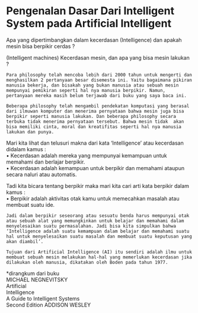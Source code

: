 # Pengenalan Dasar Dari Intelligent System pada Artificial Intelligent

Apa yang dipertimbangkan dalam kecerdasan (Intelligence) dan apakah mesin bisa berpikir cerdas ?

(Intelligent machines) Kecerdasan mesin, dan apa yang bisa mesin lakukan ?

	Para philosophy telah mencoba lebih dari 2000 tahun untuk mengerti dan menghasilkan 2 pertanyaan besar disemesta ini. Yaitu bagaimana pikiran manusia bekerja, dan bisakah yang bukan manusia atau sebuah mesin mempunyai pemikiran seperti hal nya manusia berpikir. Namun, pertanyaan mereka masih belum terjawab dari buku yang saya baca ini. 

	Beberapa philosophy telah mengambil pendekatan komputasi yang berasal dari ilmuwan komputer dan menerima pernyataan bahwa mesin juga bisa berpikir seperti manusia lakukan. Dan beberapa philosophy secara terbuka tidak menerima pernyataan tersebut. Bahwa mesin tidak  akan bisa memiliki cinta, moral dan kreatifitas seperti hal nya manusia lakukan dan punya. 

Mari kita lihat dan telusuri makna dari kata ‘Intelligence’ atau kecerdasan didalam kamus :  
    • Kecerdasan adalah mereka yang mempunyai kemampuan untuk memahami dan berlajar berpikir.  
    • Kecerdasan adalah kemampuan untuk berpikir dan memahami ataupun secara naluri atau automatis.
      
Tadi kita bicara tentang berpikir maka mari kita cari arti kata berpikir dalam kamus :  
    • Berpikir adalah aktivitas otak kamu untuk memecahkan masalah atau membuat suatu ide.
      
	Jadi dalam berpikir seseorang atau sesuatu benda harus mempunyai otak atau sebuah alat yang memungkinkan untuk belajar dan memahami dalam menyelesaikan suatu permasalahan. Jadi bisa kita simpulkan bahwa ‘Intelligence adalah suatu kemampuan dalam belajar dan memahami suatu hal untuk menyelesaikan suatu masalah dan membuat suatu keputusan yang akan diambil’.
	
	Tujuan dari Artificial Intelligence (AI) itu sendiri adalah ilmu untuk membuat sebuah mesin melakukan hal-hal yang memerlukan kecerdasan jika dilakukan oleh manusia, dikatakan oleh Boden pada tahun 1977.
    
*dirangkum dari buku  
MICHAEL NEGNEVITSKY  
Artificial  
Intelligence  
A Guide to Intelligent Systems  
Second Edition ADDISON WESLEY

